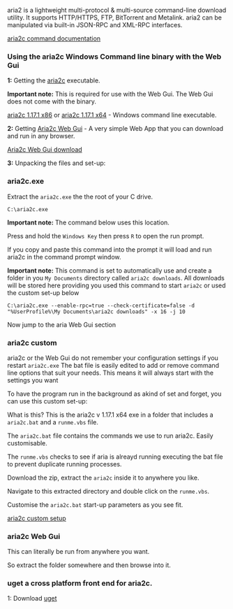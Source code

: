 
aria2 is a lightweight multi-protocol & multi-source command-line download utility. It supports HTTP/HTTPS, FTP, BitTorrent and Metalink. aria2 can be manipulated via built-in JSON-RPC and XML-RPC interfaces.

[aria2c command documentation](http://aria2.sourceforge.net/manual/en/html/aria2c.html)

### Using the aria2c Windows Command line binary with the Web Gui

**1:** Getting the [aria2c](http://aria2.sourceforge.net/) executable.

**Important note:** This is required for use with the Web Gui. The Web Gui does not come with the binary.

[aria2c 1.17.1 x86](http://sourceforge.net/projects/aria2/files/stable/aria2-1.17.1/aria2-1.17.1-win-32bit-build1.zip/download) or [aria2c 1.17.1 x64](http://sourceforge.net/projects/aria2/files/stable/aria2-1.17.1/aria2-1.17.1-win-64bit-build1.zip/download) - Windows command line executable. 

**2:** Getting [Aria2c Web Gui](https://github.com/ziahamza/webui-aria2/) - A very simple Web App that you can download and run in any browser.

[Aria2c Web Gui download](https://github.com/ziahamza/webui-aria2/archive/master.zip)

**3:** Unpacking the files and set-up:

### aria2c.exe

Extract the `aria2c.exe` the the root of your C drive.

~~~
C:\aria2c.exe
~~~

**Important note:** The command below uses this location.

Press and hold the `Windows Key` then press `R` to open the run prompt.

If you copy and paste this command into the prompt it will load and run aria2c in the command prompt window.

**Important note:** This command is set to automatically use and create a folder in you `My Documents` directory called `aria2c downloads`. All downloads will be stored here providing you used this command to start `aria2c` or used the custom set-up below

~~~
C:\aria2c.exe --enable-rpc=true --check-certificate=false -d "%UserProfile%\My Documents\aria2c downloads" -x 16 -j 10
~~~

Now jump to the aria Web Gui section

### aria2c custom

aria2c or the Web Gui do not remember your configuration settings if you restart `aria2c.exe` The bat file is easily edited to add or remove command line options that suit your needs. This means it will always start with the settings you want

To have the program run in the background as akind of set and forget, you can use this custom set-up:

What is this? This is the aria2c v 1.17.1 x64 exe in a folder that includes a `aria2c.bat` and a `runme.vbs` file.

The `aria2c.bat` file contains the commands we use to run aria2c. Easily customisable.

The `runme.vbs` checks to see if aria is alreayd running executing the bat file to prevent duplicate running processes.

Download the zip, extract the `aria2c` inside it to anywhere you like.

Navigate to this extracted directory and double click on the `runme.vbs`.

Customise the `aria2c.bat` start-up parameters as you see fit.

[aria2c custom setup](http://git.io/2uRWDA)

### aria2c Web Gui

This can literally be run from anywhere you want.

So extract the folder somewhere and then browse into it.

### uget a cross platform front end for aria2c.

1: Download [uget](http://sourceforge.net/projects/urlget/files/latest/download?source=files)

